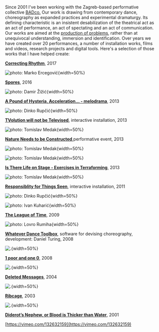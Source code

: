 <!--
.. title: Artworks
.. slug: art
-->

Since 2001 I've been working with the Zagreb-based performative collective [BADco.](http://badco.hr/) Our work is drawing from contemporary dance, choreography as expanded practices and experimental dramaturgy. Its defining characteristic is an insistent desabilization of the theatrical act as an act of performance, an act of spectating and an act of communication. Our works are aimed at the [production of problems](https://skogen.pm/archive/2013/evolution-wont-be-televised/text/give-me-a-problem/), rather than at unequivocal understanding, immersion and identification. Over years we have created over 20 performances, a number of installation works, films and videos, research projects and digital tools. Here's a selection of those works that I have helped create:

**[Correcting Rhythm](http://badco.hr/en/work/1/all#!correcting-rhythm)**, 2017

![photo: Marko Ercegović](/images/correcting_rhythm.jpg){width=50%}

**[Spores](http://badco.hr/en/work/1/all#!spore)**, 2016

![photo: Damir Žižić](/images/spores.jpg){width=50%}

**[A Pound of Hysteria, Acceleration... - melodrama](http://badco.hr/en/work/1/all#!melodrama)**, 2013

![photo: Dinko Rupčić](/images/hysteria.jpg){width=50%}

**[TVolution will not be Televised](http://badco.hr/en/work/1/all#!tvolution)**, interactive installation, 2013

![photo: Tomislav Medak](/images/tvolution.jpg){width=50%}


**[Nature Needs to be Constructed](http://badco.hr/en/work/1/all#!nature-needs-to-be-constructed)**,performative event, 2013

![photo: Tomislav Medak](/images/nature.jpg){width=50%}

![photo: Tomislav Medak](/images/nature_2.jpg){width=50%}

**[Is There Life on Stage - Exercises in Terraforming](http://badco.hr/en/work/1/all#!itlos)**, 2013

![photo: Tomislav Medak](/images/scena.jpg){width=50%}

**[Responsiblity for Things Seen](http://badco.hr/en/work/1/all#!responsiblity)**, interactive installation, 2011

![photo: Dinko Rupčić](/images/responsibility_1.jpg){width=50%}

![photo: Ivan Kuharić](/images/responsibility_2.jpg){width=50%}


**[The League of Time](http://badco.hr/en/work/1/Performance#!league-of-time)**, 2009

![photo: Lovro Rumiha](/images/league.jpg){width=50%}

**[Whatever Dance Toolbox](http://badco.hr/en/work/1/all#!whatever-dance-toolbox)**, software for devising choreography, development: Daniel Turing, 2008

![.](/images/whatever.jpg){width=50%}

**[1 poor and one 0](http://badco.hr/en/work/1/all#!1-poor-and-one-0)**, 2008

![.](/images/1_poor.jpg){width=50%}

**[Deleted Messages](http://badco.hr/en/work/1/all#!deleted-messages)**, 2004

![.](/images/deleted_messages.jpg){width=50%}

**[Ribcage](http://badco.hr/en/work/1/all#!ribcage)**, 2003

![.](/images/ribcage.png){width=50%}

**[Diderot’s Nephew, or Blood is Thicker than Water](http://badco.hr/en/work/1/all#!diderots-nephew)**, 2001

[https://vimeo.com/132632159](https://vimeo.com/132632159)
